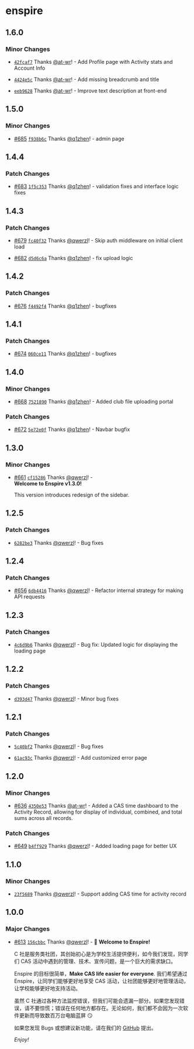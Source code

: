 # enspire

## 1.6.0

### Minor Changes

- [`42fcaf7`](https://github.com/Computerization/Enspire/commit/42fcaf7f5eb44611adc66d48fa3429a16606c7a6) Thanks [@at-wr](https://github.com/at-wr)! - Add Profile page with Activity stats and Account Info

- [`4424e5c`](https://github.com/Computerization/Enspire/commit/4424e5cafddc3d7d2e2975bc96aa7ecc77f4da2c) Thanks [@at-wr](https://github.com/at-wr)! - Add missing breadcrumb and title

- [`eeb9628`](https://github.com/Computerization/Enspire/commit/eeb9628279e57a0e4ccd1e2cf3a6f83852de200e) Thanks [@at-wr](https://github.com/at-wr)! - Improve text description at front-end

## 1.5.0

### Minor Changes

- [#685](https://github.com/Computerization/Enspire/pull/685) [`f938b6c`](https://github.com/Computerization/Enspire/commit/f938b6c595a81df2f1dba4eff0621fbda06d9113) Thanks [@q1zhen](https://github.com/q1zhen)! - admin page

## 1.4.4

### Patch Changes

- [#683](https://github.com/Computerization/Enspire/pull/683) [`1f5c353`](https://github.com/Computerization/Enspire/commit/1f5c353d33175053d884eae5e6b6d106d58276cb) Thanks [@q1zhen](https://github.com/q1zhen)! - validation fixes and interface logic fixes

## 1.4.3

### Patch Changes

- [#679](https://github.com/Computerization/Enspire/pull/679) [`fc40f32`](https://github.com/Computerization/Enspire/commit/fc40f327979a6464a5e1f747596e2d7982afc571) Thanks [@qwerzl](https://github.com/qwerzl)! - Skip auth middleware on initial client load

- [#682](https://github.com/Computerization/Enspire/pull/682) [`d5d6c6a`](https://github.com/Computerization/Enspire/commit/d5d6c6a8b076c05f8b71328c7fabb50f545aad59) Thanks [@q1zhen](https://github.com/q1zhen)! - fix upload logic

## 1.4.2

### Patch Changes

- [#676](https://github.com/Computerization/Enspire/pull/676) [`f4492f4`](https://github.com/Computerization/Enspire/commit/f4492f42ba9e0f1430b681419e8900163777bb32) Thanks [@q1zhen](https://github.com/q1zhen)! - bugfixes

## 1.4.1

### Patch Changes

- [#674](https://github.com/Computerization/Enspire/pull/674) [`060ce11`](https://github.com/Computerization/Enspire/commit/060ce11cde943a0a7549ee3ef9068b57ca24845f) Thanks [@q1zhen](https://github.com/q1zhen)! - bugfixes

## 1.4.0

### Minor Changes

- [#668](https://github.com/Computerization/Enspire/pull/668) [`7521890`](https://github.com/Computerization/Enspire/commit/75218909c3773369b6e44bcb196c576423e007dd) Thanks [@q1zhen](https://github.com/q1zhen)! - Added club file uploading portal

### Patch Changes

- [#672](https://github.com/Computerization/Enspire/pull/672) [`5e72e0f`](https://github.com/Computerization/Enspire/commit/5e72e0feb4632739cf1c5b37774e7051f7e706ad) Thanks [@q1zhen](https://github.com/q1zhen)! - Navbar bugfix

## 1.3.0

### Minor Changes

- [#661](https://github.com/Computerization/Enspire/pull/661) [`cf15286`](https://github.com/Computerization/Enspire/commit/cf15286f6ed93fabf5d68620e2cb79f1d0c619b5) Thanks [@qwerzl](https://github.com/qwerzl)! - <br />
  **Welcome to Enspire v1.3.0!**

  This version introduces redesign of the sidebar.

## 1.2.5

### Patch Changes

- [`6282be3`](https://github.com/Computerization/Enspire/commit/6282be350506d88a4188daf62dfe2f5240623992) Thanks [@qwerzl](https://github.com/qwerzl)! - Bug fixes

## 1.2.4

### Patch Changes

- [#656](https://github.com/Computerization/Enspire/pull/656) [`6db4416`](https://github.com/Computerization/Enspire/commit/6db4416a1c22a37b6a00bd188702fb49c028d6aa) Thanks [@qwerzl](https://github.com/qwerzl)! - Refactor internal strategy for making API requests

## 1.2.3

### Patch Changes

- [`4c6d9b6`](https://github.com/Computerization/Enspire/commit/4c6d9b623126b7e65adf7be94269e1fafba52d6f) Thanks [@qwerzl](https://github.com/qwerzl)! - Bug fix: Updated logic for displaying the loading page

## 1.2.2

### Patch Changes

- [`d393d47`](https://github.com/Computerization/Enspire/commit/d393d47ee573cca82163aaad3b7ea19550a9e23b) Thanks [@qwerzl](https://github.com/qwerzl)! - Minor bug fixes

## 1.2.1

### Patch Changes

- [`5c40bf2`](https://github.com/Computerization/Enspire/commit/5c40bf23883d39d5ec6b3d23a293c599f90c1324) Thanks [@qwerzl](https://github.com/qwerzl)! - Bug fixes

- [`61ac93c`](https://github.com/Computerization/Enspire/commit/61ac93c4a9b9aa5cabebda94efc1a9ef0346b659) Thanks [@qwerzl](https://github.com/qwerzl)! - Add customized error page

## 1.2.0

### Minor Changes

- [#636](https://github.com/Computerization/Enspire/pull/636) [`4350e53`](https://github.com/Computerization/Enspire/commit/4350e534ebd9afe1a253cdbc198eae7932d26e73) Thanks [@at-wr](https://github.com/at-wr)! - Added a CAS time dashboard to the Activity Record, allowing for display of individual, combined, and total sums across all records.

### Patch Changes

- [#649](https://github.com/Computerization/Enspire/pull/649) [`b4ff929`](https://github.com/Computerization/Enspire/commit/b4ff929c22ff21601581a76cedfe4fd4f62cc729) Thanks [@qwerzl](https://github.com/qwerzl)! - Added loading page for better UX

## 1.1.0

### Minor Changes

- [`23f5689`](https://github.com/Computerization/Enspire/commit/23f5689cbd6e815c8bd9c8834be89aacd970954c) Thanks [@qwerzl](https://github.com/qwerzl)! - Support adding CAS time for activity record

## 1.0.0

### Major Changes

- [#613](https://github.com/Computerization/Enspire/pull/613) [`156cbbc`](https://github.com/Computerization/Enspire/commit/156cbbc31872505ec23391a1511cbdabe5621a76) Thanks [@qwerzl](https://github.com/qwerzl)! - 👋 **Welcome to Enspire!**

  C 社是服务类社团，其创始初心是为学校生活提供便利，如今我们发现，同学们 CAS 活动中遇到的管理、技术、宣传问题，是一个巨大的需求缺口。

  Enspire 的目标很简单，**Make CAS life easier for everyone**. 我们希望通过 Enspire，让同学们能够更好地享受 CAS 活动，让社团能够更好地管理活动，让学校能够更好地支持活动。

  虽然 C 社通过各种方法监控错误，但我们可能会遗漏一部分。如果您发现错误，请不要惊慌；错误在任何地方都存在。无论如何，我们都不会因为一次软件更新而导致数百万台电脑蓝屏 😏

  如果您发现 Bugs 或想建议新功能，请在我们的 [GitHub](https://github.com/Computerization/Enspire/discussions/) 提出。

  _Enjoy!_
